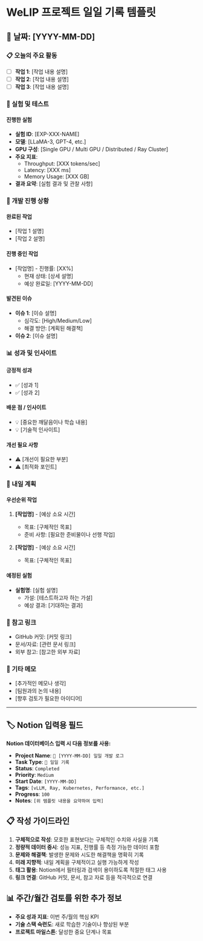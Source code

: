 # WeLIP 프로젝트 일일 기록 템플릿

## 📅 날짜: [YYYY-MM-DD]

### 📋 오늘의 주요 활동
- [ ] **작업 1**: [작업 내용 설명]
- [ ] **작업 2**: [작업 내용 설명]
- [ ] **작업 3**: [작업 내용 설명]

### 🧪 실험 및 테스트
#### 진행한 실험
- **실험 ID**: [EXP-XXX-NAME]
- **모델**: [LLaMA-3, GPT-4, etc.]
- **GPU 구성**: [Single GPU / Multi GPU / Distributed / Ray Cluster]
- **주요 지표**:
  - Throughput: [XXX tokens/sec]
  - Latency: [XXX ms]
  - Memory Usage: [XXX GB]
- **결과 요약**: [실험 결과 및 관찰 사항]

### 🔧 개발 진행 상황
#### 완료된 작업
- [작업 1 설명]
- [작업 2 설명]

#### 진행 중인 작업
- [작업명] - 진행률: [XX%]
  - 현재 상태: [상세 설명]
  - 예상 완료일: [YYYY-MM-DD]

#### 발견된 이슈
- **이슈 1**: [이슈 설명]
  - 심각도: [High/Medium/Low]
  - 해결 방안: [계획된 해결책]
- **이슈 2**: [이슈 설명]

### 📊 성과 및 인사이트
#### 긍정적 성과
- ✅ [성과 1]
- ✅ [성과 2]

#### 배운 점 / 인사이트
- 💡 [중요한 깨달음이나 학습 내용]
- 💡 [기술적 인사이트]

#### 개선 필요 사항
- ⚠️ [개선이 필요한 부분]
- ⚠️ [최적화 포인트]

### 🎯 내일 계획
#### 우선순위 작업
1. **[작업명]** - [예상 소요 시간]
   - 목표: [구체적인 목표]
   - 준비 사항: [필요한 준비물이나 선행 작업]

2. **[작업명]** - [예상 소요 시간]
   - 목표: [구체적인 목표]

#### 예정된 실험
- **실험명**: [실험 설명]
  - 가설: [테스트하고자 하는 가설]
  - 예상 결과: [기대하는 결과]

### 🔗 참고 링크
- GitHub 커밋: [커밋 링크]
- 문서/자료: [관련 문서 링크]
- 외부 참고: [참고한 외부 자료]

### 📝 기타 메모
- [추가적인 메모나 생각]
- [팀원과의 논의 내용]
- [향후 검토가 필요한 아이디어]

---

## 🏷️ Notion 입력용 필드

**Notion 데이터베이스 입력 시 다음 정보를 사용:**

- **Project Name**: `📝 [YYYY-MM-DD] 일일 개발 로그`
- **Task Type**: `📝 일일 기록`
- **Status**: `Completed`
- **Priority**: `Medium`
- **Start Date**: `[YYYY-MM-DD]`
- **Tags**: `[vLLM, Ray, Kubernetes, Performance, etc.]`
- **Progress**: `100`
- **Notes**: `[위 템플릿 내용을 요약하여 입력]`

## 📋 작성 가이드라인

1. **구체적으로 작성**: 모호한 표현보다는 구체적인 수치와 사실을 기록
2. **정량적 데이터 중시**: 성능 지표, 진행률 등 측정 가능한 데이터 포함
3. **문제와 해결책**: 발생한 문제와 시도한 해결책을 명확히 기록
4. **미래 지향적**: 내일 계획을 구체적이고 실행 가능하게 작성
5. **태그 활용**: Notion에서 필터링과 검색이 용이하도록 적절한 태그 사용
6. **링크 연결**: GitHub 커밋, 문서, 참고 자료 등을 적극적으로 연결

## 📊 주간/월간 검토를 위한 추가 정보

- **주요 성과 지표**: 이번 주/월의 핵심 KPI
- **기술 스택 숙련도**: 새로 학습한 기술이나 향상된 부분
- **프로젝트 마일스톤**: 달성한 중요 단계나 목표 